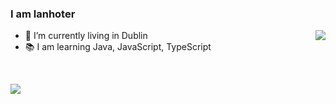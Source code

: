 ### I am lanhoter

<img align="right" src="https://github-readme-stats.vercel.app/api?username=lanhoter&count_private=true&theme=vue-dark&show_icons=true&hide_title=true" />

- 🌱 I’m currently living in Dublin
- 📚 I am learning Java, JavaScript, TypeScript

<br>

![](https://github-readme-stats.vercel.app/api/top-langs/?username=lanhoter&layout=compact)
